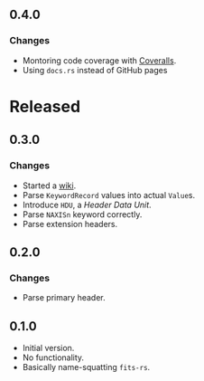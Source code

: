 ## 0.4.0
### Changes
* Montoring code coverage with [Coveralls](https://coveralls.io/github/fifth-postulate/fits-rs).
* Using `docs.rs` instead of GitHub pages

# Released

## 0.3.0
### Changes
* Started a [wiki](https://github.com/fifth-postulate/fits-rs/wiki).
* Parse `KeywordRecord` values into actual `Value`s.
* Introduce `HDU`, a _Header Data Unit_.
* Parse `NAXISn` keyword correctly.
* Parse extension headers.

## 0.2.0
### Changes
* Parse primary header.

## 0.1.0
* Initial version.
* No functionality.
* Basically name-squatting `fits-rs`.
